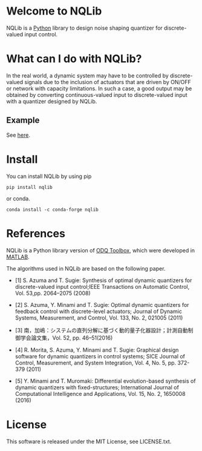 # **Welcome to NQLib**
NQLib is a 
<a href="https://www.python.org/" target="_blank">Python</a>
library to design noise shaping quantizer for discrete-valued input control.

# **What can I do with NQLib?**
In the real world, a dynamic system may have to be controlled by discrete-valued signals due to the inclusion of actuators that are driven by ON/OFF or network with capacity limitations. In such a case, a good output may be obtained by converting continuous-valued input to discrete-valued input with a quantizer designed by NQLib.

## **Example**
See
<a href="https://colab.research.google.com/drive/1Ui-XqaTZCjwqRXC3ZeMeMCbPqGxK9YXO" target="_blank">here</a>.

# **Install**
You can install NQLib by using pip
```
pip install nqlib
```

or conda.
```
conda install -c conda-forge nqlib
```

# **References**
NQLib is a Python library version of
<a href="https://github.com/rmorita-jp/odqtoolbox" target="_blank">ODQ Toolbox</a>,
which were developed in
<a href="https://www.mathworks.com/products/matlab.html" target="_blank">MATLAB</a>.

The algorithms used in NQLib are based on the following paper.

- [1] S. Azuma and T. Sugie: Synthesis of optimal dynamic quantizers for discrete-valued input control;IEEE Transactions on Automatic Control, Vol. 53,pp. 2064–2075 (2008)

- [2] S. Azuma, Y. Minami and T. Sugie: Optimal dynamic quantizers for feedback control with discrete-level actuators; Journal of Dynamic Systems, Measurement, and Control, Vol. 133, No. 2, 021005 (2011)

- [3] 南，加嶋：システムの直列分解に基づく動的量子化器設計；計測自動制御学会論文集，Vol. 52, pp. 46–51(2016)

- [4] R. Morita, S. Azuma, Y. Minami and T. Sugie: Graphical design software for dynamic quantizers in control systems; SICE Journal of Control, Measurement, and System Integration, Vol. 4, No. 5, pp. 372-379 (2011)

- [5] Y. Minami and T. Muromaki: Differential evolution-based synthesis of dynamic quantizers with fixed-structures; International Journal of Computational Intelligence and Applications, Vol. 15, No. 2, 1650008 (2016)


# License
This software is released under the MIT License, see LICENSE.txt.